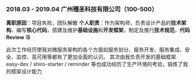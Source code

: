 ### 2018.03 - 2019.04 <span class='bold'>广州穗圣科技有限公司</span>（100-500）

**离职原因**：项目失败，团队解散
**个人职责**：作为架构师，负责设计产品的**技术架构**、编写**核心代码**，搭建及维护**基础设施**和**开发框架**，制定及推行**技术规范**，**代码 Review** 等

此次工作经历使我对微服务架构的各个方面如服务划分、服务开发、服务集成、安全、监控、高可用等都有了更加全面的认识。
其次由我负责开发的基础框架 easy-dev / shiro-starter / reminder 等也成功经历了生产环境的考验，锻炼了我的框架设计能力